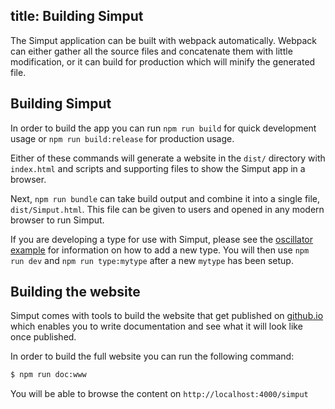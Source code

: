 title: Building Simput
---

The Simput application can be built with webpack automatically. Webpack can either gather all the source files and concatenate them with little modification, or it can build for production which will minify the generated file.

## Building Simput

In order to build the app you can run `npm run build` for quick development usage or `npm run build:release` for production usage.

Either of these commands will generate a website in the `dist/` directory with `index.html` and scripts and supporting files to show the Simput app in a browser.

Next, `npm run bundle` can take build output and combine it into a single file, `dist/Simput.html`. This file can be given to users and opened in any modern browser to run Simput.

If you are developing a type for use with Simput, please see the [oscillator example](oscillator.html) for information on how to add a new type. You will then use `npm run dev` and `npm run type:mytype` after a new `mytype` has been setup.

## Building the website

Simput comes with tools to build the website that get published on [github.io](https://kitware.github.io/simput/) which enables you to write documentation and see what it will look like once published.

In order to build the full website you can run the following command:

```sh
$ npm run doc:www
```

You will be able to browse the content on `http://localhost:4000/simput`
